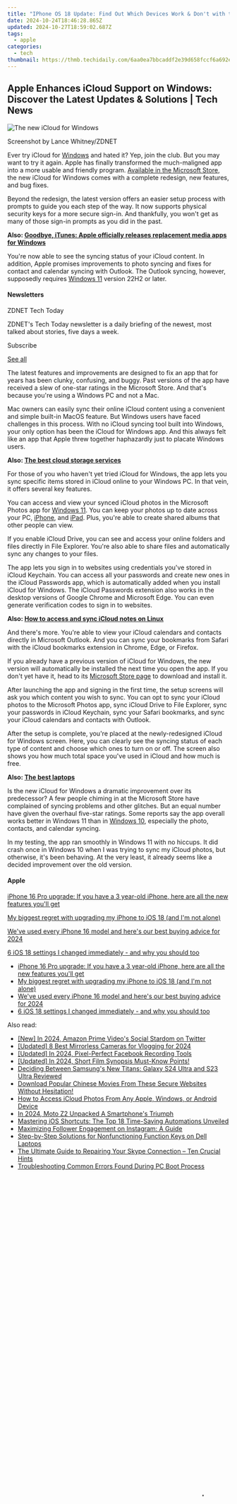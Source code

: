```yaml
---
title: "IPhone OS 18 Update: Find Out Which Devices Work & Don't with the Latest Apple Software | ZDNET"
date: 2024-10-24T18:46:28.865Z
updated: 2024-10-27T18:59:02.687Z
tags:
  - apple
categories:
  - tech
thumbnail: https://thmb.techidaily.com/6aa0ea7bbcaddf2e39d658fccf6a692e44a4ec4a56800a8ce19cb472ff0306c6.jpg
---
```


## Apple Enhances iCloud Support on Windows: Discover the Latest Updates & Solutions | Tech News

![The new iCloud for Windows](https://www.zdnet.com/a/img/resize/0d82cf698842892eed041a99804eb274d94adf2d/2024/02/09/f260365d-7188-4c0a-80ea-1ed5fe50c900/figure-top-apple-overhauls-icloud-for-windows-app-with-new-features-and-fixes.jpg?auto=webp&width=1280)

Screenshot by Lance Whitney/ZDNET

Ever try iCloud for [Windows](https://www.zdnet.com/article/microsoft-is-bringing-the-power-of-sudo-to-windows-server/) and hated it? Yep, join the club. But you may want to try it again. Apple has finally transformed the much-maligned app into a more usable and friendly program. [Available in the Microsoft Store](https://apps.microsoft.com/detail/9PKTQ5699M62?hl=en-US&gl=US), the new iCloud for Windows comes with a complete redesign, new features, and bug fixes.

Beyond the redesign, the latest version offers an easier setup process with prompts to guide you each step of the way. It now supports physical security keys for a more secure sign-in. And thankfully, you won't get as many of those sign-in prompts as you did in the past.

**Also: [Goodbye, iTunes: Apple officially releases replacement media apps for Windows](https://www.zdnet.com/article/goodbye-itunes-apple-officially-releases-replacement-media-apps-for-windows/)**

You're now able to see the syncing status of your iCloud content. In addition, Apple promises improvements to photo syncing and fixes for contact and calendar syncing with Outlook. The Outlook syncing, however, supposedly requires [Windows 11](https://www.zdnet.com/article/windows-setup-which-user-account-type-should-you-choose/) version 22H2 or later.

#### Newsletters

ZDNET Tech Today

ZDNET's Tech Today newsletter is a daily briefing of the newest, most talked about stories, five days a week.

 Subscribe

[See all](https://www.zdnet.com/newsletters/)

The latest features and improvements are designed to fix an app that for years has been clunky, confusing, and buggy. Past versions of the app have received a slew of one-star ratings in the Microsoft Store. And that's because you're using a Windows PC and not a Mac.

Mac owners can easily sync their online iCloud content using a convenient and simple built-in MacOS feature. But Windows users have faced challenges in this process. With no iCloud syncing tool built into Windows, your only option has been the iCloud for Windows app. And this always felt like an app that Apple threw together haphazardly just to placate Windows users.

**Also: [The best cloud storage services](https://www.zdnet.com/article/best-cloud-storage/)**

For those of you who haven't yet tried iCloud for Windows, the app lets you sync specific items stored in iCloud online to your Windows PC. In that vein, it offers several key features.

You can access and view your synced iCloud photos in the Microsoft Photos app for [Windows 11](https://www.zdnet.com/article/windows-11-faq-heres-everything-you-need-to-know/). You can keep your photos up to date across your PC, [iPhone](https://www.zdnet.com/article/best-iphone/), and [iPad](https://www.zdnet.com/article/best-ipad/). Plus, you're able to create shared albums that other people can view.

If you enable iCloud Drive, you can see and access your online folders and files directly in File Explorer. You're also able to share files and automatically sync any changes to your files.

The app lets you sign in to websites using credentials you've stored in iCloud Keychain. You can access all your passwords and create new ones in the iCloud Passwords app, which is automatically added when you install iCloud for Windows. The iCloud Passwords extension also works in the desktop versions of Google Chrome and Microsoft Edge. You can even generate verification codes to sign in to websites.

**Also: [How to access and sync iCloud notes on Linux](https://www.zdnet.com/article/how-to-access-and-sync-icloud-notes-on-linux/)**

And there's more. You're able to view your iCloud calendars and contacts directly in Microsoft Outlook. And you can sync your bookmarks from Safari with the iCloud bookmarks extension in Chrome, Edge, or Firefox.

If you already have a previous version of iCloud for Windows, the new version will automatically be installed the next time you open the app. If you don't yet have it, head to its [Microsoft Store page](https://apps.microsoft.com/detail/9PKTQ5699M62?hl=en-US&gl=US) to download and install it.

After launching the app and signing in the first time, the setup screens will ask you which content you wish to sync. You can opt to sync your iCloud photos to the Microsoft Photos app, sync iCloud Drive to File Explorer, sync your passwords in iCloud Keychain, sync your Safari bookmarks, and sync your iCloud calendars and contacts with Outlook.

After the setup is complete, you're placed at the newly-redesigned iCloud for Windows screen. Here, you can clearly see the syncing status of each type of content and choose which ones to turn on or off. The screen also shows you how much total space you've used in iCloud and how much is free.

**Also: [The best laptops](https://www.zdnet.com/article/best-laptop/)**

Is the new iCloud for Windows a dramatic improvement over its predecessor? A few people chiming in at the Microsoft Store have complained of syncing problems and other glitches. But an equal number have given the overhaul five-star ratings. Some reports say the app overall works better in Windows 11 than in [Windows 10](https://www.zdnet.com/article/can-your-windows-10-pc-be-saved-in-2025-yes-for-free-heres-how/), especially the photo, contacts, and calendar syncing.

In my testing, the app ran smoothly in Windows 11 with no hiccups. It did crash once in Windows 10 when I was trying to sync my iCloud photos, but otherwise, it's been behaving. At the very least, it already seems like a decided improvement over the old version.

#### Apple

[iPhone 16 Pro upgrade: If you have a 3 year-old iPhone, here are all the new features you'll get](https://www.zdnet.com/article/iphone-16-pro-and-pro-max-hands-on/ "iPhone 16 Pro upgrade: If you have a 3 year-old iPhone, here are all the new features you'll get")

[My biggest regret with upgrading my iPhone to iOS 18 (and I'm not alone)](https://www.zdnet.com/article/my-biggest-regret-with-upgrading-my-iphone-to-ios-18-and-im-not-alone/ "My biggest regret with upgrading my iPhone to iOS 18 (and I'm not alone)")

[We've used every iPhone 16 model and here's our best buying advice for 2024](https://www.zdnet.com/article/iphone-16-pro-max-buying-advice-2024/ "We've used every iPhone 16 model and here's our best buying advice for 2024")

[6 iOS 18 settings I changed immediately - and why you should too](https://www.zdnet.com/article/6-ios-18-settings-i-changed-immediately-and-why-you-should-too/ "6 iOS 18 settings I changed immediately - and why you should too")

* [iPhone 16 Pro upgrade: If you have a 3 year-old iPhone, here are all the new features you'll get](https://www.zdnet.com/article/iphone-16-pro-and-pro-max-hands-on/ "iPhone 16 Pro upgrade: If you have a 3 year-old iPhone, here are all the new features you'll get")
* [My biggest regret with upgrading my iPhone to iOS 18 (and I'm not alone)](https://www.zdnet.com/article/my-biggest-regret-with-upgrading-my-iphone-to-ios-18-and-im-not-alone/ "My biggest regret with upgrading my iPhone to iOS 18 (and I'm not alone)")
* [We've used every iPhone 16 model and here's our best buying advice for 2024](https://www.zdnet.com/article/iphone-16-pro-max-buying-advice-2024/ "We've used every iPhone 16 model and here's our best buying advice for 2024")
* [6 iOS 18 settings I changed immediately - and why you should too](https://www.zdnet.com/article/6-ios-18-settings-i-changed-immediately-and-why-you-should-too/ "6 iOS 18 settings I changed immediately - and why you should too")

<ins class="adsbygoogle"
     style="display:block"
     data-ad-format="autorelaxed"
     data-ad-client="ca-pub-7571918770474297"
     data-ad-slot="1223367746"></ins>

<ins class="adsbygoogle"
     style="display:block"
     data-ad-client="ca-pub-7571918770474297"
     data-ad-slot="8358498916"
     data-ad-format="auto"
     data-full-width-responsive="true"></ins>

<span class="atpl-alsoreadstyle">Also read:</span>
<div><ul>
<li><a href="https://twitter-videos.techidaily.com/new-in-2024-amazon-prime-videos-social-stardom-on-twitter/"><u>[New] In 2024, Amazon Prime Video's Social Stardom on Twitter</u></a></li>
<li><a href="https://facebook-record-videos.techidaily.com/updated-8-best-mirrorless-cameras-for-vlogging-for-2024/"><u>[Updated] 8 Best Mirrorless Cameras for Vlogging for 2024</u></a></li>
<li><a href="https://facebook-video-recording.techidaily.com/updated-in-2024-pixel-perfect-facebook-recording-tools/"><u>[Updated] In 2024, Pixel-Perfect Facebook Recording Tools</u></a></li>
<li><a href="https://youtube-web.techidaily.com/ed-in-2024-short-film-synopsis-must-know-points/"><u>[Updated] In 2024, Short Film Synopsis Must-Know Points!</u></a></li>
<li><a href="https://buynow-help.techidaily.com/deciding-between-samsungs-new-titans-galaxy-s24-ultra-and-s23-ultra-reviewed/"><u>Deciding Between Samsung's New Titans: Galaxy S24 Ultra and S23 Ultra Reviewed</u></a></li>
<li><a href="https://tech-haven.techidaily.com/download-popular-chinese-movies-from-these-secure-websites-without-hesitation/"><u>Download Popular Chinese Movies From These Secure Websites Without Hesitation!</u></a></li>
<li><a href="https://techtrends.techidaily.com/how-to-access-icloud-photos-from-any-apple-windows-or-android-device/"><u>How to Access iCloud Photos From Any Apple, Windows, or Android Device</u></a></li>
<li><a href="https://extra-guidance.techidaily.com/in-2024-moto-z2-unpacked-a-smartphones-triumph/"><u>In 2024, Moto Z2 Unpacked A Smartphone's Triumph</u></a></li>
<li><a href="https://techtrends.techidaily.com/mastering-ios-shortcuts-the-top-18-time-saving-automations-unveiled/"><u>Mastering iOS Shortcuts: The Top 18 Time-Saving Automations Unveiled</u></a></li>
<li><a href="https://techtrends.techidaily.com/maximizing-follower-engagement-on-instagram-a-guide/"><u>Maximizing Follower Engagement on Instagram: A Guide</u></a></li>
<li><a href="https://common-error.techidaily.com/step-by-step-solutions-for-nonfunctioning-function-keys-on-dell-laptops/"><u>Step-by-Step Solutions for Nonfunctioning Function Keys on Dell Laptops</u></a></li>
<li><a href="https://techtrends.techidaily.com/the-ultimate-guide-to-repairing-your-skype-connection-ten-crucial-hints/"><u>The Ultimate Guide to Repairing Your Skype Connection – Ten Crucial Hints</u></a></li>
<li><a href="https://techtrends.techidaily.com/troubleshooting-common-errors-found-during-pc-boot-process/"><u>Troubleshooting Common Errors Found During PC Boot Process</u></a></li>
</ul></div>

<!-- affiliate ads begin -->
<span id="1531882">
					<video width="864" height="1536" style="cursor:pointer"
           poster="//a.impactradius-go.com/display-clicktoplayimage/1531882.png"
           onclick="if(!this.playClicked){this.play();this.setAttribute('controls',true);this.playClicked=true;}">
	   <source src="//a.impactradius-go.com/display-ad/16446-1531882">
	   <img src="//a.impactradius-go.com/display-clicktoplayimage/1531882.png" style="border: none; height: 100%; width: 100%; object-fit: contain">
	</video>
	<div style="width:540px;text-align:center"><a href="javascript:window.open(decodeURIComponent('https%3A%2F%2Flaganoo.pxf.io%2Fc%2F5597632%2F1531882%2F16446'), '_blank');void(0);">Click here</a></div>
</span>
<img height="0" width="0" src="https://imp.pxf.io/i/5597632/1531882/16446" style="position:absolute;visibility:hidden;" border="0" />
<!-- affiliate ads end -->

